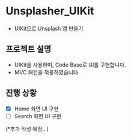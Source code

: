 # Unsplasher_UIKit
- UIKit으로 Unsplash 앱 만들기

## 프로젝트 설명
- UIKit을 사용하며, Code Base로 UI를 구현합니다.
- MVC 패턴을 적용하였습니다.

## 진행 상황
- [x] Home 화면 UI 구현
- [ ] Search 화면 UI 구현

(*추가 작성 예정...)
